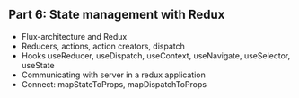 ## Part 6: State management with Redux

- Flux-architecture and Redux
- Reducers, actions, action creators, dispatch
- Hooks useReducer, useDispatch, useContext, useNavigate, useSelector, useState
- Communicating with server in a redux application
- Connect: mapStateToProps, mapDispatchToProps
